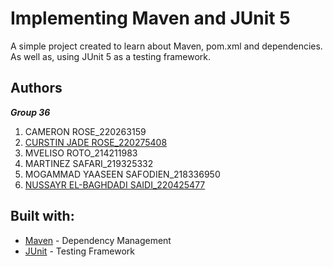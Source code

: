 # Implementing Maven and JUnit 5
A simple project created to learn about Maven, pom.xml and dependencies. As well as, using JUnit 5 as a testing framework.

## Authors 
**_Group 36_**
1. CAMERON ROSE_220263159
2. [CURSTIN JADE ROSE_220275408](https://github.com/CurstinJR/ADP2-Group36)
3. MVELISO ROTO_214211983
4. MARTINEZ SAFARI_219325332
5. MOGAMMAD YAASEEN SAFODIEN_218336950
6. [NUSSAYR EL-BAGHDADI SAIDI_220425477](https://github.com/Noussair-Saidi/ADP2-Group36)

## Built with:
- [Maven](https://maven.apache.org/) - Dependency Management
- [JUnit](https://junit.org/junit5/) - Testing Framework
